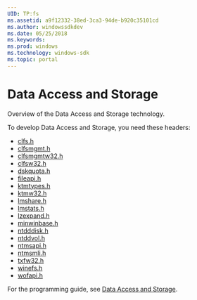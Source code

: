 ```yaml
---
UID: TP:fs
ms.assetid: a9f12332-38ed-3ca3-94de-b920c35101cd
ms.author: windowssdkdev
ms.date: 05/25/2018
ms.keywords: 
ms.prod: windows
ms.technology: windows-sdk
ms.topic: portal
---
```


# Data Access and Storage



Overview of the Data Access and Storage technology.

To develop Data Access and Storage, you need these headers:

 * [clfs.h](..\clfs\index.md)
 * [clfsmgmt.h](..\clfsmgmt\index.md)
 * [clfsmgmtw32.h](..\clfsmgmtw32\index.md)
 * [clfsw32.h](..\clfsw32\index.md)
 * [dskquota.h](..\dskquota\index.md)
 * [fileapi.h](..\fileapi\index.md)
 * [ktmtypes.h](..\ktmtypes\index.md)
 * [ktmw32.h](..\ktmw32\index.md)
 * [lmshare.h](..\lmshare\index.md)
 * [lmstats.h](..\lmstats\index.md)
 * [lzexpand.h](..\lzexpand\index.md)
 * [minwinbase.h](..\minwinbase\index.md)
 * [ntdddisk.h](..\ntdddisk\index.md)
 * [ntddvol.h](..\ntddvol\index.md)
 * [ntmsapi.h](..\ntmsapi\index.md)
 * [ntmsmli.h](..\ntmsmli\index.md)
 * [txfw32.h](..\txfw32\index.md)
 * [winefs.h](..\winefs\index.md)
 * [wofapi.h](..\wofapi\index.md)

For the programming guide, see [Data Access and Storage](/windows/desktop/fs).

